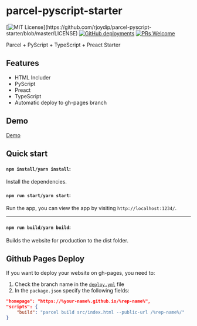 # parcel-pyscript-starter

[![MIT License](https://img.shields.io/apm/l/atomic-design-ui.svg?)](https://github.com/rjoydip/parcel-pyscript-starter/blob/master/LICENSE)
[![GitHub deployments](https://img.shields.io/github/deployments/rjoydip/parcel-pyscript-starter/github-pages?label=Deploy)](https://github.com/rjoydip/parcel-pyscript-starter/actions)
[![PRs Welcome](https://img.shields.io/badge/PRs-welcome-brightgreen.svg?style=flat)](https://github.com/rjoydip/parcel-pyscript-starter/pulls)

Parcel + PyScript + TypeScript + Preact Starter

## Features

- HTML Includer
- PyScript
- Preact
- TypeScript
- Automatic deploy to gh-pages branch

## Demo

[Demo](https://rjoydip.github.io/parcel-pyscript-starter/)

## Quick start

#### `npm install/yarn install`:

Install the dependencies.

#### `npm run start/yarn start`:

Run the app, you can view the app by visiting `http://localhost:1234/`.

---

#### `npm run build/yarn build`:

Builds the website for production to the dist folder.

## Github Pages Deploy

If you want to deploy your website on gh-pages, you need to:
1. Check the branch name in the [`deploy.yml`](https://github.com/rjoydip/parcel-pyscript-starter/blob/master/.github/workflows/deploy.yml) file
2. In the `package.json` specify the following fields:
```json
"homepage": "https://%your-name%.github.io/%rep-name%",
"scripts": {
    "build": "parcel build src/index.html --public-url /%rep-name%/"
}
```
